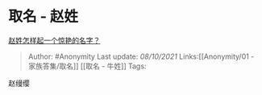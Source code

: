 # 取名 - 赵姓
[赵姓怎样起一个惊艳的名字？](https://www.zhihu.com/question/326746885/answer/2157850328)

> Author: #Anonymity
> Last update: *08/10/2021*
> Links:[[Anonymity/01 - 家族答集/取名]] [[取名 - 牛姓]]
> Tags:

赵缦缨
